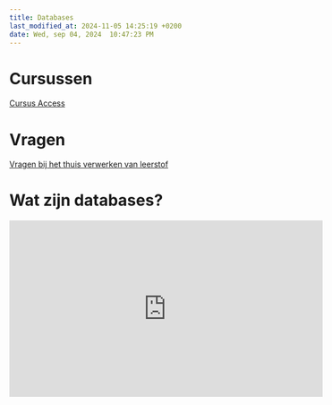 ```yaml
---
title: Databases
last_modified_at: 2024-11-05 14:25:19 +0200
date: Wed, sep 04, 2024  10:47:23 PM
---
```


# Cursussen
[Cursus Access](https://bazandpoort.notion.site/Cursus-Access-76925f312780422a9f49b2072a7c40d6?pvs=4)

# Vragen
[Vragen bij het thuis verwerken van leerstof](https://docs.google.com/forms/d/e/1FAIpQLScdlqY3KBHuf_P5h4lNCinZ-usfxPqMU-DlPHyOuJ6QlAodxA/viewform)

# Wat zijn databases?
<iframe width="560" height="315" src="https://www.youtube.com/embed/Tk1t3WKK-ZY?si=O0TRh54k9UFDbal2" title="YouTube video player" frameborder="0" allow="accelerometer; autoplay; clipboard-write; encrypted-media; gyroscope; picture-in-picture; web-share" referrerpolicy="strict-origin-when-cross-origin" allowfullscreen></iframe>
